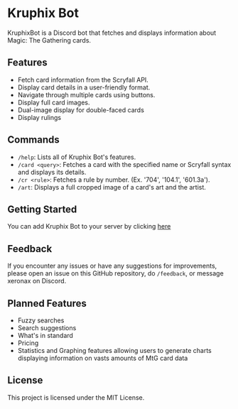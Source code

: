 # Kruphix Bot

KruphixBot is a Discord bot that fetches and displays information about Magic: The Gathering cards.

## Features

- Fetch card information from the Scryfall API.
- Display card details in a user-friendly format.
- Navigate through multiple cards using buttons.
- Display full card images.
- Dual-image display for double-faced cards
- Display rulings

## Commands

- `/help`: Lists all of Kruphix Bot's features.
- `/card <query>`: Fetches a card with the specified name or Scryfall syntax and displays its details.
- `/cr <rule>`: Fetches a rule by number. (Ex. '704', '104.1', '601.3a').
- `/art`: Displays a full cropped image of a card's art and the artist.

## Getting Started

You can add Kruphix Bot to your server by clicking [here](https://discord.com/api/oauth2/authorize?client_id=1099066463236673626&permissions=277025778752&scope=applications.commands%20bot)

## Feedback

If you encounter any issues or have any suggestions for improvements, please open an issue on this GitHub repository, do `/feedback`, or message xeronax on Discord.

## Planned Features

- Fuzzy searches
- Search suggestions
- What's in standard
- Pricing
- Statistics and Graphing features allowing users to generate charts displaying information on vasts amounts of MtG card data

## License

This project is licensed under the MIT License.

